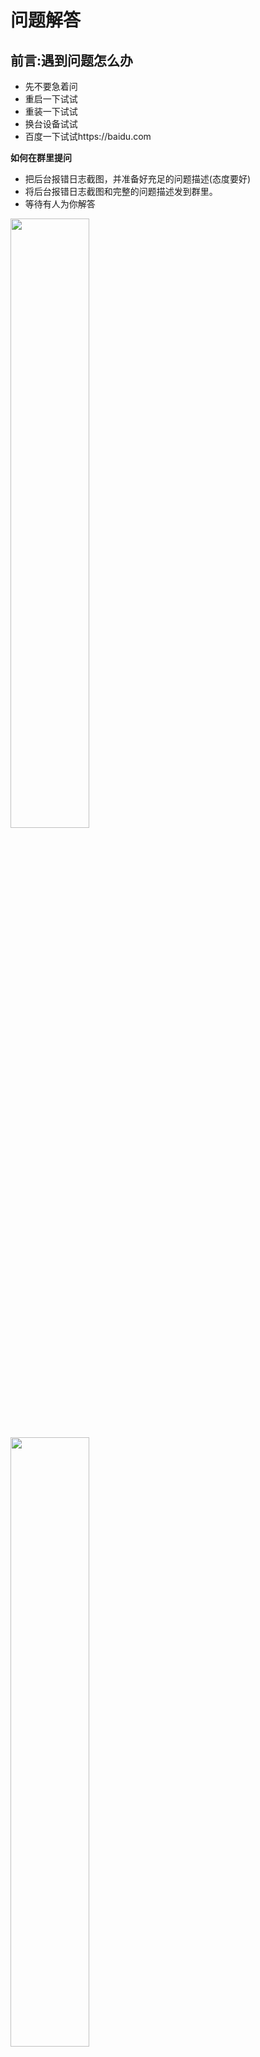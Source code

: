 # 问题解答

## 前言:遇到问题怎么办

- 先不要急着问
- 重启一下试试
- 重装一下试试
- 换台设备试试
- 百度一下试试https://baidu.com

**如何在群里提问**

- 把后台报错日志截图，并准备好充足的问题描述(态度要好)
- 将后台报错日志截图和完整的问题描述发到群里。
- 等待有人为你解答

<img src="picture/wenti/wenti2.png" width="50%">

<img src="picture/wenti/wenti1.png" width="50%">

## 1. cookie 绑定失败？

- 先把云崽 `#强制更新` 一下 
- 然后重新获取cookie
- 实在不行就把云崽删了。

## 2. 装完 node 但是还是提示 `npm:command not found`

- 没配置环境变量而已
- 请自行百度搜索 `Windows环境变量设置`
- 修改完重启电脑即可食用

## 3. 签到显示 `验证码失败` ?

- 问得好，好问题
- 太正常不过，这个问题无解，有解决方法的请私发我
- 至于什么时候会好嘛，我也不知道，你问大伟哥去

## 4. 提示 `qq版本过低` ？

- 方法1:

- <img src="picture/wenti/qq.png" width="50%"> <br>此图来源于喵喵插件群

- 记得多试几次
- 亲测有效
- 只改imei即可，若无法解决可全改。
- 不建议**一直尝试登录。**
- 方法2:**切换登录协议ipad-安卓手机-安卓手表**
- 方法3:**使用gocq获取token登录https://b23.tv/l78kDjj**
- 方法4:**https://github.com/MrXiaoM/Aoki**
- 方法5:**玩云崽死路一条，去你****的Oicq**
- 方法6:**linux使用rm -rf Yunzai-Bot/,Windows请右键Yunzai-Bot文件夹选择删除.**
- 方法7:**玩nonebot2**
- 方法8:**换icqq**

## 5. 提示 `请配置公共ck` ？

- 字面意思，`#配置公共ck`然后把你的ck发给机器人
- 或者`#使用全部ck`

## 6，公共 ck 查询次数已用完，暂无法查询新 uid？

- 不用慌，再绑定一个就是了
- 或者 `#使用全部ck`

## 7. <img src="picture/wenti/redis.png" width="50%"> <br> MISCONF Redis is configured to save RDB snapshots

- 控制面板->系统和安全->系统->高级系统设置->高级选项卡下方第一个卡片“性能”里的设置按钮->高级选项卡->虚拟内存->更改->勾选最上方自动管理所有驱动器的分页文件大小->重启电脑

## 8. 把机器人拉进群自动退了怎么办？

- 锅巴插件->配置管理->其它->退群人数改成 0 就行

## 9. 怎么删除插件?

- 在 `Yunzai-bot/plugins` 文件夹里找到对应的插件右键删除即可，
- 注：如果是插件包需要把整个文件夹都删掉

## 10. 怎么关闭云崽自带的入群欢迎?

- 在 `Yunzai-bot/plugins/example` 文件夹里找到入群欢迎插件，右键删除，或者在锅巴插件中进行配置

## 11. 显示机器人被冻结之类的怎么办？

- 号封了而已，没啥好办法，能解封就解不能解可以多备几个小号。关闭私聊，减少冻结频率。

## 12. xx 功能报错，xx 功能异常？

- 重装吧兄弟
- 也可以不重装：重置云崽步骤(数据会保留)：在云崽根目录下打开 git bash 输入`git pull`，然后再`git reset --hard origin/main`，最后再手动重启即可解决。

## 13. 喵喵插件的 `xx照片` 功能用不了？

- 把 `Yunzai-Bot/plugins/miao-plugin/resources` 的 `character-img` 文件复制一份到 `Yunzai-Bot/plugins/miao-plugin/resources/miao-res-plus` 里就好了

## 14. 机器人群聊消息发不出去，但是私聊正常？

- 这是触发了 QQ 的群聊风控，私聊机器人发送 <https://accounts.qq.com/safe/message/unlock?lock_info=5_5> 然后拿出你的手机，并登录机器人的手机 QQ，从机器人的手机 QQ 里打开个链接，验证就行了。

## 15. 十连次数怎么修改？

- 可以在锅巴插件里修改
- 有能力的可自行修改配置文件

## 16. 有没有便宜的服务器

- 服务器都挺贵的，一般只有新用户和购物节会特别便宜，所以大家各凭本事吧，反正只要是台能联网的就能搭这个机器人。
- 这里我推荐:[☞天梦阁互联](https://idc.qingvps.cn/)

## 17. 还有别的插件吗

- 更多的插件都在云崽官方群里，但是官方群它不对外开放...
- 或者你可以学学自己写插件
- 不会？，那就看插件编写教程吧

## 18.提示 puppeteer chromium 启动失败？Chromium 实例关闭或崩溃？

1. 先执行
```sh
pnpm config set puppeteer_download_host=https://npmmirror.com/mirrors
```
2. 再执行
```sh
node ./node_modules/puppeteer/install.js
```
## 19.redis 数据库打不开怎么办？

- 建议重装redis数据库